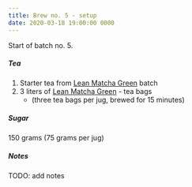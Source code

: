 ```yaml
---
title: Brew no. 5 - setup
date: 2020-03-18 19:00:00 0000
---
```


Start of batch no. 5.

##### Tea

1. Starter tea from [Lean Matcha Green](https://www.pukkaherbs.com/shop/organic-teas/lean-matcha-green/) batch
2. 3 liters of [Lean Matcha Green](https://www.pukkaherbs.com/shop/organic-teas/lean-matcha-green/) - tea bags
    * (three tea bags per jug, brewed for 15 minutes)

##### Sugar

150 grams (75 grams per jug)

##### Notes

TODO: add notes